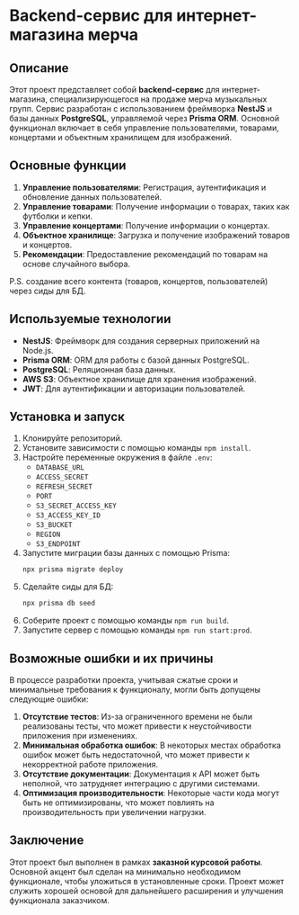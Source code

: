 # Backend-сервис для интернет-магазина мерча

## Описание

Этот проект представляет собой **backend-сервис** для интернет-магазина, специализирующегося на продаже мерча музыкальных групп. Сервис разработан с использованием фреймворка **NestJS** и базы данных **PostgreSQL**, управляемой через **Prisma ORM**. Основной функционал включает в себя управление пользователями, товарами, концертами и объектным хранилищем для изображений.

## Основные функции

1. **Управление пользователями**: Регистрация, аутентификация и обновление данных пользователей.
2. **Управление товарами**: Получение информации о товарах, таких как футболки и кепки.
3. **Управление концертами**: Получение информации о концертах.
4. **Объектное хранилище**: Загрузка и получение изображений товаров и концертов.
5. **Рекомендации**: Предоставление рекомендаций по товарам на основе случайного выбора.

P.S. создание всего контента (товаров, концертов, пользователей) через сиды для БД.

## Используемые технологии

- **NestJS**: Фреймворк для создания серверных приложений на Node.js.
- **Prisma ORM**: ORM для работы с базой данных PostgreSQL.
- **PostgreSQL**: Реляционная база данных.
- **AWS S3**: Объектное хранилище для хранения изображений.
- **JWT**: Для аутентификации и авторизации пользователей.

## Установка и запуск

1. Клонируйте репозиторий.
2. Установите зависимости с помощью команды `npm install`.
3. Настройте переменные окружения в файле `.env`:
   - `DATABASE_URL`
   - `ACCESS_SECRET`
   - `REFRESH_SECRET`
   - `PORT`
   - `S3_SECRET_ACCESS_KEY`
   - `S3_ACCESS_KEY_ID`
   - `S3_BUCKET`
   - `REGION`
   - `S3_ENDPOINT`
4. Запустите миграции базы данных с помощью Prisma:
   ```bash
   npx prisma migrate deploy
   ```
5. Сделайте сиды для БД:
   ```bash
   npx prisma db seed
   ```
6. Соберите проект с помощью команды `npm run build`.
7. Запустите сервер с помощью команды `npm run start:prod`.

## Возможные ошибки и их причины

В процессе разработки проекта, учитывая сжатые сроки и минимальные требования к функционалу, могли быть допущены следующие ошибки:

1. **Отсутствие тестов**: Из-за ограниченного времени не были реализованы тесты, что может привести к неустойчивости приложения при изменениях.
2. **Минимальная обработка ошибок**: В некоторых местах обработка ошибок может быть недостаточной, что может привести к некорректной работе приложения.
3. **Отсутствие документации**: Документация к API может быть неполной, что затрудняет интеграцию с другими системами.
4. **Оптимизация производительности**: Некоторые части кода могут быть не оптимизированы, что может повлиять на производительность при увеличении нагрузки.

## Заключение

Этот проект был выполнен в рамках **заказной курсовой работы**. Основной акцент был сделан на минимально необходимом функционале, чтобы уложиться в установленные сроки. Проект может служить хорошей основой для дальнейшего расширения и улучшения функционала заказчиком.
